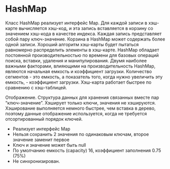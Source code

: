 # HashMap

Класс HashMap реализует интерфейс Map. Для каждой записи в хэш-карте вычисляется хэш-код, 
и эта запись вставляется в корзину со значением хэш-кода в качестве индекса. 
Каждая запись представляет собой пару ключ-значение. Корзина в HashMap может содержать более 
одной записи. Хороший алгоритм хэш-карты будет пытаться равномерно распределить элементы в хэш-карте. 
HashMap обладает постоянной производительностью по времени для базовых операций поиска,
вставки, удаления и манипулирования. 
Двумя наиболее важными факторами, влияющими на производительность HashMap, являются начальная 
емкость и коэффициент загрузки. Количество сегментов - это емкость, а показатель того, когда 
нужно увеличить эту емкость, - коэффициент загрузки. 
Хэш-карта работает быстрее по сравнению с хэш-таблицей.

Отображение. Структура данных для хранения связанных вместе пар “ключ-значение”. 
Хэширует только ключи, значения не хэшируются. Хэширование выполняется немного быстрее, 
чем вставка в дерево, поэтому данные отображение используется, когда не требуется отсортированный порядок ключей.

- Реализует интерфейс Map
- Нельзя сохранить 2 значения по одинаковым ключам, второе значение заменит первое
- Ключ и значение может быть null
- По умолчанию емкость (capacity) 16, коэффициент заполнения 0.75 (75%)
- Не синхронизирован.
